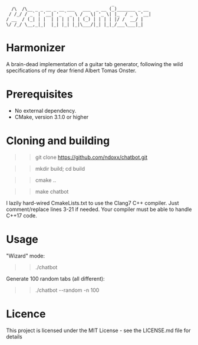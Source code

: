                                             _
      /\  /\__ _ _ __ _ __ ___   ___  _ __ (_)_______ _ __
     / /_/ / _` | '__| '_ ` _ \ / _ \| '_ \| |_  / _ \ '__|
    / __  / (_| | |  | | | | | | (_) | | | | |/ /  __/ |
    \/ /_/ \__,_|_|  |_| |_| |_|\___/|_| |_|_/___\___|_|

# Harmonizer
A brain-dead implementation of a guitar tab generator, following the wild specifications of my dear friend Albert Tomas Onster.

# Prerequisites
* No external dependency.
* CMake, version 3.1.0 or higher

# Cloning and building
>> git clone https://github.com/ndoxx/chatbot.git

>> mkdir build; cd build

>> cmake ..

>> make chatbot

I lazily hard-wired CmakeLists.txt to use the Clang7 C++ compiler. Just comment/replace lines 3-21 if needed. Your compiler must be able to handle C++17 code.

# Usage
"Wizard" mode:
>> ./chatbot

Generate 100 random tabs (all different):
>> ./chatbot --random -n 100

# Licence
This project is licensed under the MIT License - see the LICENSE.md file for details
